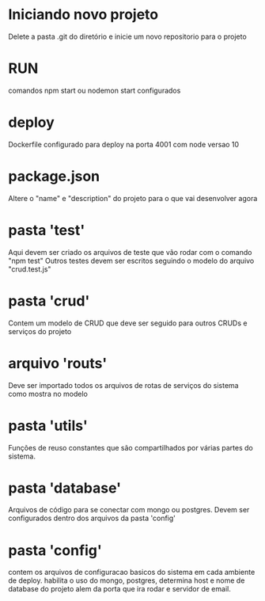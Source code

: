 # Iniciando novo projeto
Delete a pasta .git do diretório e inicie um novo repositorio para o projeto

# RUN
comandos npm start ou nodemon start configurados

# deploy
Dockerfile configurado para deploy na porta 4001 com node versao 10

# package.json
Altere o "name" e "description" do projeto para o que vai desenvolver agora

# pasta 'test'
Aqui devem ser criado os arquivos de teste que vão rodar com o comando "npm test"
Outros testes devem ser escritos seguindo o modelo do arquivo "crud.test.js"

# pasta 'crud'
Contem um modelo de CRUD que deve ser seguido para outros CRUDs e serviços do projeto

# arquivo 'routs'
Deve ser importado todos os arquivos de rotas de serviços do sistema como mostra no modelo

# pasta 'utils'
Funções de reuso constantes que são compartilhados por várias partes do sistema.

# pasta 'database'
Arquivos de código para se conectar com mongo ou postgres.
Devem ser configurados dentro dos arquivos da pasta 'config'

# pasta 'config'
contem os arquivos de configuracao basicos do sistema em cada ambiente de deploy.
habilita o uso do mongo, postgres, determina host e nome de database do projeto alem da porta que ira rodar e servidor de email.